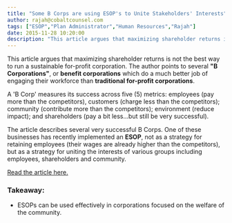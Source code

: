 ```yaml
---
title: "Some B Corps are using ESOP's to Unite Stakeholders' Interests"
author: rajah@cobaltcounsel.com
tags: ["ESOP","Plan Administrator","Human Resources","Rajah"]
date: 2015-11-28 10:20:00
description: "This article argues that maximizing shareholder returns is not the best way to run a sustainable for-profit corporation."
---
```




This article argues that maximizing shareholder returns is not the best way to run a sustainable for-profit corporation. The author points to several **"B Corporations"**, or **benefit corporations** which do a much better job of engaging their workforce than **traditional for-profit corporations**. 

A 'B Corp' measures its success across five (5) metrics: employees (pay more than the competitors), customers (charge less than the competitors); community (contribute more than the competitors); environment (reduce impact); and shareholders (pay a bit less...but still be very successful). 

The article describes several very successful B Corps. One of these businesses has recently implemented an **ESOP**, not as a strategy for retaining employees (their wages are already higher than the competitors), but as a strategy for uniting the interests of various groups including employees, shareholders and community.

[Read the article here.](http://www.huffingtonpost.com/dan-pontefract/how-b-corps-might-slay-th_b_5745920.html?)

### Takeaway:
- ESOPs can be used effectively in corporations focused on the welfare of the community.

 
